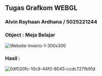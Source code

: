 ## Tugas Grafkom WEBGL

### Alvin Rayhaan Ardhana / 5025221244

### Object : Meja Belajar


![Website-Inverio-1-300x300](https://github.com/user-attachments/assets/aecc882b-b234-47cc-b7da-b2d7cc27cbf1)

### Hasil : 

![0df020fc-10c9-44f0-8045-ccdc727fb91d](https://github.com/user-attachments/assets/e768b022-60f3-412d-a144-56d4542a332c)
